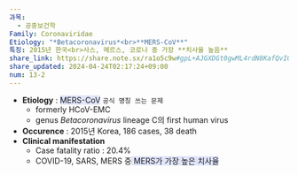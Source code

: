 ```yaml
---
과목:
  - 공중보건학
Family: Coronaviridae
Etiology: "*Betacoronavirus*<br>**MERS-CoV**"
특징: 2015년 한국<br>사스, 메르스, 코로나 중 가장 **치사율 높음**
share_link: https://share.note.sx/ra1o5c9w#gpL+AJGXDGt0gwML4rdN8KafQvIGCC/awmTVswO7x4I
share_updated: 2024-04-24T02:17:24+09:00
num: 13-2
---
```


- **Etiology** : <span style="background:#e0e5fc">MERS-CoV</span> `공식 명칭 쓰는 문제`
	- formerly HCoV-EMC
	- genus *Betacoronavirus* lineage C의 first human virus
- **Occurence** : 2015년 Korea, 186 cases, 38 death
- **Clinical manifestation**
	- Case fatality ratio : 20.4%
	- COVID-19, SARS, MERS 중<span style="background:#e0e5fc"> MERS가 가장 높은 치사율</span>